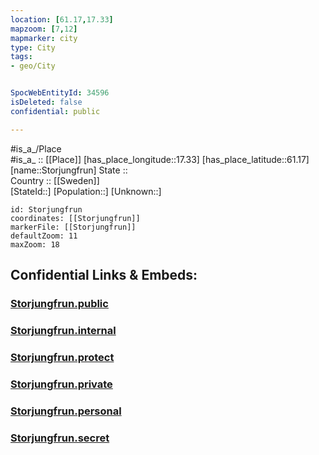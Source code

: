 ```yaml
---
location: [61.17,17.33] 
mapzoom: [7,12] 
mapmarker: city 
type: City
tags:
- geo/City


SpocWebEntityId: 34596
isDeleted: false
confidential: public

---
```

#is_a_/Place  
#is_a_ :: [[Place]] 
[has_place_longitude::17.33] 
[has_place_latitude::61.17] 
[name::Storjungfrun] 
State ::  
Country :: [[Sweden]]  
[StateId::] 
[Population::] 
[Unknown::] 


```leaflet
id: Storjungfrun
coordinates: [[Storjungfrun]] 
markerFile: [[Storjungfrun]] 
defaultZoom: 11 
maxZoom: 18
```


## Confidential Links & Embeds: 

### [Storjungfrun.public](/_public/\Earth\Continent\Europe\Europe~North\Sweden\CityStorjungfrun.public.md) 

### [Storjungfrun.internal](/_internal/\Earth\Continent\Europe\Europe~North\Sweden\CityStorjungfrun.internal.md) 

### [Storjungfrun.protect](/_protect/\Earth\Continent\Europe\Europe~North\Sweden\CityStorjungfrun.protect.md) 

### [Storjungfrun.private](/_private/\Earth\Continent\Europe\Europe~North\Sweden\CityStorjungfrun.private.md) 

### [Storjungfrun.personal](/_personal/\Earth\Continent\Europe\Europe~North\Sweden\CityStorjungfrun.personal.md) 

### [Storjungfrun.secret](/_secret/\Earth\Continent\Europe\Europe~North\Sweden\CityStorjungfrun.secret.md)

